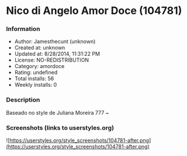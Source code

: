 # Nico di Angelo Amor Doce (104781)

### Information
- Author: Jamesthecunt (unknown)
- Created at: unknown
- Updated at: 8/28/2014, 11:31:22 PM
- License: NO-REDISTRIBUTION
- Category: amordoce
- Rating: undefined
- Total installs: 56
- Weekly installs: 0


### Description
Baseado no style de Juliana Moreira 777 ~


### Screenshots (links to userstyles.org)
![https://userstyles.org/style_screenshots/104781-after.png](https://userstyles.org/style_screenshots/104781-after.png)


